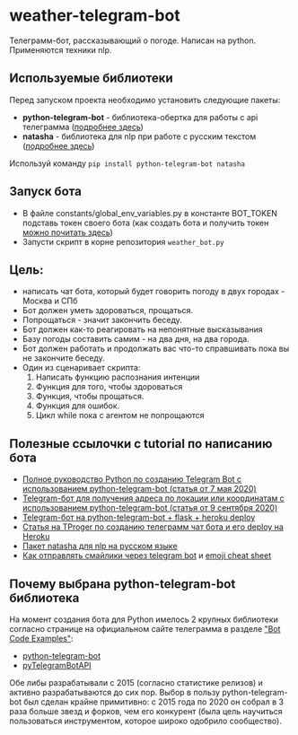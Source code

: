 # weather-telegram-bot
Телеграмм-бот, рассказывающий о погоде.
Написан на python. Применяются техники nlp.

## Используемые библиотеки
Перед запуском проекта необходимо установить следующие пакеты:
- **python-telegram-bot** - библиотека-обертка для работы с api телеграмма ([подробнее здесь](#почему-выбрана-python-telegram-bot-библиотека))
- **natasha** - библиотека для nlp при работе с русским текстом ([подробнее здесь](https://habr.com/ru/post/516098/))

Используй команду `pip install python-telegram-bot natasha`

## Запуск бота
- В файле constants/global_env_variables.py в константе BOT_TOKEN подставь токен своего бота
(как создать бота и получить токен [можно почитать здесь](https://vc.ru/dev/156853-telegram-bot-dlya-polucheniya-adresa-po-lokacii-ili-koordinatam-python))
- Запусти скрипт в корне репозитория `weather_bot.py`

## Цель:
- написать чат бота, который будет говорить погоду в двух городах - Москва и СПб
- Бот должен уметь здороваться, прощаться.
- Попрощаться - значит закончить беседу.
- Бот должен как-то реагировать на непонятные высказывания
- Базу погоды составить самим - на два дня, на два города.
- Бот должен работать и продолжать вас что-то справшивать пока вы не закончите беседу.
- Один из сценаривает скрипта:
    1. Написать функцию распознания интенции
    2. Функция для того, чтобы здороваться
    3. Функция, чтобы прощаться.
    4. Функция для ошибок.
    5. Цикл while пока с агентом не попрощаются
    
## Полезные ссылочки с tutorial по написанию бота
- [Полное руководство Python по созданию Telegram Bot с использованием python-telegram-bot (статья от 7 мая 2020)](https://dev-gang.ru/article/ja-postroil-telegrafnyi-bot-dlja-borby-s-pisczevymi-othodami-vot-kak-eto-delaetsja-inaqfmq470/)
- [Telegram-бот для получения адреса по локации или координатам с использованием python-telegram-bot (статья от 9 сентября 2020)](https://vc.ru/dev/156853-telegram-bot-dlya-polucheniya-adresa-po-lokacii-ili-koordinatam-python)
- [Telegram-бот на python-telegram-bot + flask + heroku deploy](https://www.toptal.com/python/telegram-bot-tutorial-python)
- [Статья на TProger по созданию телеграмм чат бота и его deploy на Heroku](https://tproger.ru/translations/telegram-bot-create-and-deploy/)
- [Пакет natasha для nlp на русском языке](https://habr.com/ru/post/516098/)
- [Как отправлять смайлики через telegram bot](https://github.com/python-telegram-bot/python-telegram-bot/wiki/Emoji)
и [emoji cheat sheet](https://www.webfx.com/tools/emoji-cheat-sheet/)


## Почему выбрана python-telegram-bot библиотека
На момент создания бота для Python имелось 2 крупных библиотеки согласно странице на официальном сайте телеграмма
в разделе ["Bot Code Examples"](https://core.telegram.org/bots/samples):
- [python-telegram-bot](https://github.com/python-telegram-bot/python-telegram-bot)
- [pyTelegramBotAPI](https://github.com/eternnoir/pyTelegramBotAPI)

Обе либы разрабатывали с 2015 (согласно статистике релизов) и активно разрабатываются до сих пор.
Выбор в пользу python-telegram-bot был сделан крайне примитивно:
с 2015 года по 2020 он собрал в 3 раза больше звезд и форков, чем его конкурент
(была цель научиться пользоваться инструментом, которое широко одобрило сообщество).